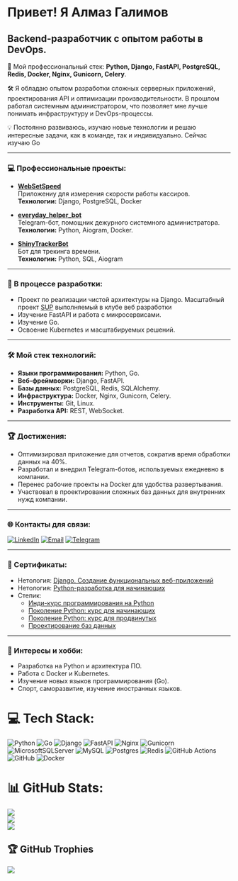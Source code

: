 Привет! Я Алмаз Галимов
=======================

Backend-разработчик с опытом работы в DevOps.
---------------------------------------------------------

🚀 Мой профессиональный стек: **Python, Django, FastAPI, PostgreSQL, Redis, Docker, Nginx, Gunicorn, Celery**.

🛠 Я обладаю опытом разработки сложных серверных приложений, проектирования API и оптимизации производительности. В прошлом работал системным администратором, что позволяет мне лучше понимать инфраструктуру и DevOps-процессы.

💡 Постоянно развиваюсь, изучаю новые технологии и решаю интересные задачи, как в команде, так и индивидуально. Сейчас изучаю Go

---

### 💻 Профессиональные проекты:

- **[WebSetSpeed](https://github.com/SoulStalker/WebSetSpeed)**  
  Приложениу для измерения скорости работы кассиров.  
  **Технологии:** Django, PostgreSQL, Docker

- **[everyday_helper_bot](https://github.com/SoulStalker/everyday_helper_bot)**  
  Telegram-бот, помощник дежурного системного администратора.  
  **Технологии:** Python, Aiogram, Docker.

- **[ShinyTrackerBot](https://github.com/SoulStalker/ShinyTrackerBot)**  
  Бот для трекинга времени.  
  **Технологии:** Python, SQL, Aiogram

---

### 🚀 В процессе разработки:

- Проект по реализации чистой архитектуры на Django. Масштабный проект [SUP](https://github.com/Synt4xL4b/sup-backend-2) выполняемый в клубе веб разработки
- Изучение FastAPI и работа с микросервисами.
- Изучение Go.
- Освоение Kubernetes и масштабируемых решений.

---

### 🛠️ Мой стек технологий:

- **Языки программирования:** Python, Go.
- **Веб-фреймворки:** Django, FastAPI.
- **Базы данных:** PostgreSQL, Redis, SQLAlchemy.
- **Инфраструктура:** Docker, Nginx, Gunicorn, Celery.
- **Инструменты:** Git, Linux.
- **Разработка API:** REST, WebSocket.

---

### 🏆 Достижения:

- Оптимизировал приложение для отчетов, сократив время обработки данных на 40%.
- Разработал и внедрил Telegram-ботов, используемых ежедневно в компании.
- Перенес рабочие проекты на Docker для удобства развертывания.
- Участвовал в проектировании сложных баз данных для внутренних нужд компании.

---

### 🌐 Контакты для связи:

[![LinkedIn](https://img.shields.io/badge/LinkedIn-%230077B5.svg?logo=linkedin&logoColor=white)](https://linkedin.com/in/almaz-galimov)
[![Email](https://img.shields.io/badge/Email-D14836?logo=gmail&logoColor=white)](mailto:almazpython@gmail.com)
[![Telegram](https://img.shields.io/badge/Telegram-%230088cc.svg?logo=telegram&logoColor=white)](https://t.me/soulstalk3r)

---

### 🥇 Сертификаты:

- Нетология: [Django. Создание функциональных веб-приложений](https://github.com/SoulStalker/SoulStalker/blob/main/nl_django.pdf)
- Нетология: [Python-разработка для начинающих](https://github.com/SoulStalker/SoulStalker/blob/15580a3fae59d822430146dc5c282c0ef5176093/nl_python.pdf)
- Степик:
  + [Инди-курс программирования на Python](https://github.com/SoulStalker/SoulStalker/blob/b42e00c5d999a7a666f70f4e27b551d229768a4d/py_indie.pdf)
  + [Поколение Python: курс для начинающих](https://github.com/SoulStalker/SoulStalker/blob/b42e00c5d999a7a666f70f4e27b551d229768a4d/pygen_0.pdf)
  + [Поколение Python: курс для продвинутых](https://github.com/SoulStalker/SoulStalker/blob/b42e00c5d999a7a666f70f4e27b551d229768a4d/pygen_1.pdf)
  + [Проектирование баз данных](https://github.com/SoulStalker/SoulStalker/blob/b42e00c5d999a7a666f70f4e27b551d229768a4d/sql_project.pdf)

---

### 🎯 Интересы и хобби:
- Разработка на Python и архитектура ПО.
- Работа с Docker и Kubernetes.
- Изучение новых языков программирования (Go).
- Спорт, саморазвитие, изучение иностранных языков.

# 💻 Tech Stack:
![Python](https://img.shields.io/badge/python-3670A0?style=for-the-badge&logo=python&logoColor=ffdd54) ![Go](https://img.shields.io/badge/go-%2300ADD8.svg?style=for-the-badge&logo=go&logoColor=white) ![Django](https://img.shields.io/badge/django-%23092E20.svg?style=for-the-badge&logo=django&logoColor=white) ![FastAPI](https://img.shields.io/badge/FastAPI-005571?style=for-the-badge&logo=fastapi) ![Nginx](https://img.shields.io/badge/nginx-%23009639.svg?style=for-the-badge&logo=nginx&logoColor=white) ![Gunicorn](https://img.shields.io/badge/gunicorn-%298729.svg?style=for-the-badge&logo=gunicorn&logoColor=white) ![MicrosoftSQLServer](https://img.shields.io/badge/Microsoft%20SQL%20Server-CC2927?style=for-the-badge&logo=microsoft%20sql%20server&logoColor=white) ![MySQL](https://img.shields.io/badge/mysql-4479A1.svg?style=for-the-badge&logo=mysql&logoColor=white) ![Postgres](https://img.shields.io/badge/postgres-%23316192.svg?style=for-the-badge&logo=postgresql&logoColor=white) ![Redis](https://img.shields.io/badge/redis-%23DD0031.svg?style=for-the-badge&logo=redis&logoColor=white) ![GitHub Actions](https://img.shields.io/badge/github%20actions-%232671E5.svg?style=for-the-badge&logo=githubactions&logoColor=white) ![GitHub](https://img.shields.io/badge/github-%23121011.svg?style=for-the-badge&logo=github&logoColor=white) ![Docker](https://img.shields.io/badge/docker-%230db7ed.svg?style=for-the-badge&logo=docker&logoColor=white)
# 📊 GitHub Stats:
![](https://github-readme-stats.vercel.app/api?username=SoulStalker&theme=transparent&hide_border=false&include_all_commits=true&count_private=true)<br/>
![](https://github-readme-streak-stats.herokuapp.com/?user=SoulStalker&theme=transparent&hide_border=false)<br/>
![](https://github-readme-stats.vercel.app/api/top-langs/?username=SoulStalker&theme=transparent&hide_border=false&include_all_commits=true&count_private=true&layout=compact&hide=javascript,html,css)

## 🏆 GitHub Trophies
![](https://github-profile-trophy.vercel.app/?username=SoulStalker&theme=shades-of-purple&no-frame=false&no-bg=true&margin-w=4)

